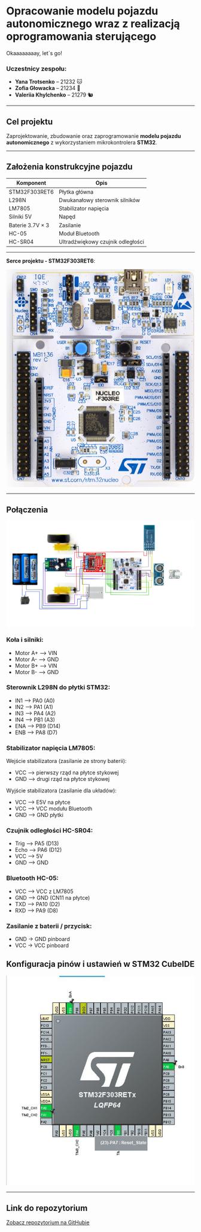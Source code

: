 # Opracowanie modelu pojazdu autonomicznego wraz z realizacją oprogramowania sterującego 

Okaaaaaaaay, let`s go!

### Uczestnicy zespołu:
- **Yana Trotsenko** – 21232 🐱  
- **Zofia Głowacka** – 21234 🐻   
- **Valeriia Khylchenko** – 21279 🐿️ 

---

## Cel projektu

Zaprojektowanie, zbudowanie oraz zaprogramowanie **modelu pojazdu autonomicznego** z wykorzystaniem mikrokontrolera **STM32**.

---

## Założenia konstrukcyjne pojazdu

| Komponent                           | Opis                                      |
|-------------------------------------|-------------------------------------------|
| STM32F303RET6                       | Płytka główna                             |
| L298N                               | Dwukanałowy sterownik silników            |
| LM7805                              | Stabilizator napięcia                     |
| Silniki 5V                          | Napęd                                     |
| Baterie 3.7V × 3                    | Zasilanie                                 |
| HC-05                               | Moduł Bluetooth                           |
| HC-SR04                             | Ultradźwiękowy czujnik odległości         |

---

 **Serce projektu - STM32F303RET6**:  



![Użyta płytka](img/PLYTKA.png)

---

## Połączenia

![Schemat](img/schematnormalny.png)

### Koła i silniki:
- Motor A+ --> VIN
- Motor A- --> GND
- Motor B+ --> VIN
- Motor B- --> GND

### Sterownik L298N do płytki STM32:
- IN1 --> PA0 (A0)
- IN2 --> PA1 (A1)
- IN3 --> PA4 (A2)
- IN4 --> PB1 (A3)
- ENA --> PB9 (D14)
- ENB --> PA8 (D7)


### Stabilizator napięcia LM7805:
Wejście stabilizatora (zasilanie ze strony baterii):

- VCC --> pierwszy rząd na płytce stykowej
- GND --> drugi rząd na płytce stykowej

Wyjście stabilizatora (zasilanie dla układów):

- VCC --> E5V na płytce
- VCC --> VCC modułu Bluetooth
- GND --> GND płytki


### Czujnik odległości HC-SR04:
- Trig --> PA5 (D13)
- Echo --> PA6 (D12)
- VCC --> 5V
- GND --> GND


### Bluetooth HC-05:
- VCC --> VCC z LM7805
- GND --> GND (CN11 na płytce)
- TXD --> PA10 (D2)
- RXD --> PA9 (D8)

### Zasilanie z baterii / przycisk:

- GND → GND pinboard
- VCC → VCC pinboard

## Konfiguracja pinów i ustawień w STM32 CubeIDE



![KonfigIde](img/configide.jpg)

---





## Link do repozytorium 
[Zobacz repozytorium na GitHubie](https://github.com/yunayana/Projekt_SWiM_2025)

